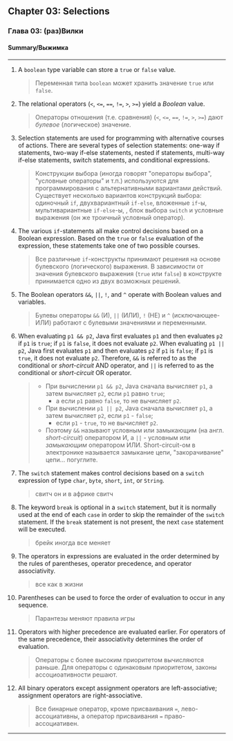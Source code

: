 ## Chapter 03: Selections
### Глава 03: (раз)Вилки
#### Summary/Выжимка
--- 

1. A `boolean` type variable can store a `true` or `false` value.
   > Переменная типа `boolean` может хранить значение `true` или `false`.
   > 
3. The relational operators (`<`, `<=`, `==`, `!=`, `>`, `>=`) yield a *Boolean* value.
   > Операторы отношения (т.е. сравнения) (`<`, `<=`, `==`, `!=`, `>`, `>=`) дают *булевое* (логическое) значение.
   > 
5. Selection statements are used for programming with alternative courses of actions. There are several types of selection statements: one-way if statements, two-way if-else statements, nested if statements, multi-way if-else statements, switch statements, and conditional expressions.
   > Конструкции выбора (иногда говорят "операторы выбора", "условные операторы" и т.п.) используются для программирования с альтернативными вариантами действий. Существует несколько вариантов конструкций выбора: одиночный `if`, двухвариантный `if-else`, вложенные `if`-ы, мультивариантные `if-else`-ы, , блок выбора `switch` и условные выражения (он же троичный условный оператор).
   > 
7. The various `if`-statements all make control decisions based on a Boolean expression. Based on the `true` or `false` evaluation of the expression, these statements take one of two possible courses.
   > Все различные `if`-конструкты принимают решения на основе булевского (логического) выражения. В зависимости от значения булевского выражения (`true` или `false`) в конструкте принимается одно из двух возможных решений.
   > 
9. The Boolean operators `&&`, `||`, `!`, and `^` operate with Boolean values and variables.
    > Булевы операторы `&&` (И), `||` (ИЛИ), `!` (НЕ) и `^` (исключающее-ИЛИ) работают с булевыми значениями и переменными.
    > 
11. When evaluating `p1 && p2`, Java first evaluates `p1` and then evaluates `p2` if `p1` is `true`; if `p1` is `false`, it does not evaluate `p2`. When evaluating `p1 || p2`, Java first evaluates `p1` and then evaluates `p2` if `p1` is `false`; if `p1` is `true`, it does not evaluate `p2`. Therefore, `&&` is referred to as the conditional or *short-circuit* AND operator, and `||` is referred to as the conditional or *short-circuit* OR operator.
    > + При вычислении `p1 && p2`, Java сначала вычисляет `p1`, а затем вычисляет `p2`, если `p1` равно `true`;
    >    + а если `p1` равно `false`, то не вычисляет `p2`.
    > + При вычислении `p1 || p2`, Java сначала вычисляет `p1`, а затем вычисляет `p2`, если `p1` - `false`;
    >    + если `p1` - `true`, то не вычисляет `p2`.
    > + Поэтому `&&` называют условным или замыкающим (на англ. *short-circuit*) оператором И, а `||` - условным или *замыкающим* оператором ИЛИ.
    > Short-circuit-ом в электронике называется замыкание цепи, "закорачивание" цепи... погуглите.

13. The `switch` statement makes control decisions based on a `switch` expression of type `char`, `byte`, `short`, `int`, or `String`.
    > свитч он и в африке свитч
    >  
15. The keyword `break` is optional in a `switch` statement, but it is normally used at the end of each `case` in order to skip the remainder of the `switch` statement. If the `break` statement is not present, the next `case` statement will be executed.
    > брейк иногда все меняет
    > 
17. The operators in expressions are evaluated in the order determined by the rules of parentheses, operator precedence, and operator associativity.
    > все как в жизни
    > 
19. Parentheses can be used to force the order of evaluation to occur in any sequence.
    > Парантезы меняют правила игры
    > 
21. Operators with higher precedence are evaluated earlier. For operators of the same precedence, their associativity determines the order of evaluation.
    > Операторы с более высоким приоритетом вычисляются раньше. Для операторы с одинаковым приоритетом, законы ассоциоативности решают.
    > 
23. All binary operators except assignment operators are left-associative; assignment operators are right-associative.
    > Все бинарные оператор, кроме присваивания `=`, лево-ассоциативны, а оператор присваивания `=` право-ассоциативен.
    > 

---

